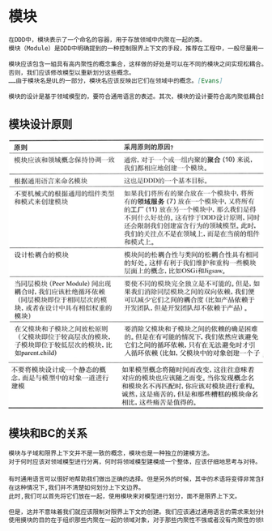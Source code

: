 # 模块
```md
在DDD中，模块表示了一个命名的容器，用于存放领域中内聚在一起的类。
模块（Module）是DDD中明确提到的一种控制限界上下文的手段，推荐在工程中，一般尽量用一个模块来表示一个领域的限界上下文。
```
```md
模块应该包含一組具有高内聚性的概念集合，这样做的好处是可以在不同的模块之间实现松耦合。
否则，我们应该修改模型以重新划分这些概念。
……由于模块名是UL的一部分，模块名应该反映出它们在领域中的概念。[Evans]
```
```md
模块的设计是基于领域模型的，要符合通用语言的表述。其次，模块的设计要符合高内聚低耦合的设计思想。
```
## 模块设计原则
![](_pic/DDD-Module.jpg)

## 模块和BC的关系
```md
模块与子域和限界上下文并不是一致的概念，模块也是一种独立的建模方法。
对于何时应该对领域模型进行分离，何时将领域模型建模成一个整体，应该仔细地思考与对待。

有时通用语言可以很好地帮助我们做出正确的选择。但是另外的时候，其中的术语将变得非常含糊。
在这种情况下,我们并不清楚如何划分上下文边界。
此时,我们可以首先将它们放在一起，使用模块来对模型进行划分，面不是限界上下文。
```
```md
但是，这并不意味着我们就应该限制对限界上下文的创建。我们应该通过通用语言的需求来划分模型边界。但限界上下文不是用来代替模块的。
使用摸块的目的在于组织那些内聚在一起的领域对象，对于那些内聚性不强或者没有内聚性的领域对象来说，我们应该将它们划分在不同的模块中。
```
